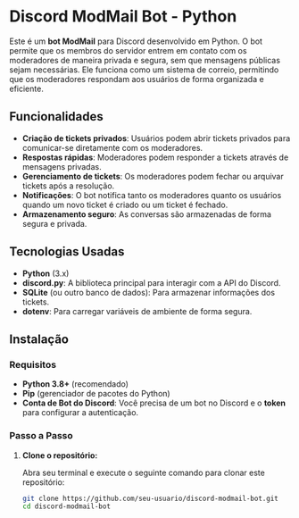 # Discord ModMail Bot - Python

Este é um **bot ModMail** para Discord desenvolvido em Python. O bot permite que os membros do servidor entrem em contato com os moderadores de maneira privada e segura, sem que mensagens públicas sejam necessárias. Ele funciona como um sistema de correio, permitindo que os moderadores respondam aos usuários de forma organizada e eficiente.

## Funcionalidades

- **Criação de tickets privados**: Usuários podem abrir tickets privados para comunicar-se diretamente com os moderadores.
- **Respostas rápidas**: Moderadores podem responder a tickets através de mensagens privadas.
- **Gerenciamento de tickets**: Os moderadores podem fechar ou arquivar tickets após a resolução.
- **Notificações**: O bot notifica tanto os moderadores quanto os usuários quando um novo ticket é criado ou um ticket é fechado.
- **Armazenamento seguro**: As conversas são armazenadas de forma segura e privada.

## Tecnologias Usadas

- **Python** (3.x)
- **discord.py**: A biblioteca principal para interagir com a API do Discord.
- **SQLite** (ou outro banco de dados): Para armazenar informações dos tickets.
- **dotenv**: Para carregar variáveis de ambiente de forma segura.

## Instalação

### Requisitos

- **Python 3.8+** (recomendado)
- **Pip** (gerenciador de pacotes do Python)
- **Conta de Bot do Discord**: Você precisa de um bot no Discord e o **token** para configurar a autenticação.

### Passo a Passo

1. **Clone o repositório:**

   Abra seu terminal e execute o seguinte comando para clonar este repositório:

   ```bash
   git clone https://github.com/seu-usuario/discord-modmail-bot.git
   cd discord-modmail-bot
